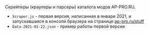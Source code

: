 Скрейперы (краулеры и парсеры) каталога модов AP-PRO.RU.

* `Scraper.js` - первая версия, написанная в январе 2021, и запускавшаяся в консоли браузера на странице [ap-pro.ru/stuff](https://ap-pro.ru/stuff/)
* `Data-2021-01-22.json` - пример работы первой версии
